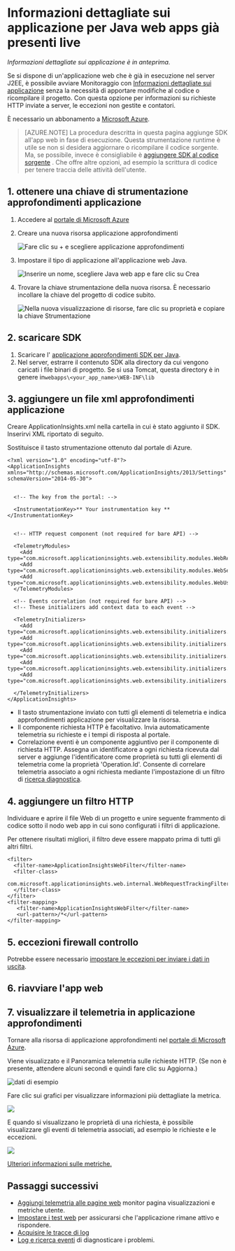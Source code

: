 <properties 
    pageTitle="Informazioni dettagliate sui applicazione per Java web apps già presenti live" 
    description="Avviare un'applicazione web che è già in esecuzione nel server di monitoraggio" 
    services="application-insights" 
    documentationCenter="java"
    authors="alancameronwills" 
    manager="douge"/>

<tags 
    ms.service="application-insights" 
    ms.workload="tbd" 
    ms.tgt_pltfrm="ibiza" 
    ms.devlang="na" 
    ms.topic="article" 
    ms.date="08/24/2016" 
    ms.author="awills"/>
 
# <a name="application-insights-for-java-web-apps-that-are-already-live"></a>Informazioni dettagliate sui applicazione per Java web apps già presenti live

*Informazioni dettagliate sui applicazione è in anteprima.*

Se si dispone di un'applicazione web che è già in esecuzione nel server J2EE, è possibile avviare Monitoraggio con [Informazioni dettagliate sui applicazione](app-insights-overview.md) senza la necessità di apportare modifiche al codice o ricompilare il progetto. Con questa opzione per informazioni su richieste HTTP inviate a server, le eccezioni non gestite e contatori.

È necessario un abbonamento a [Microsoft Azure](https://azure.com).

> [AZURE.NOTE] La procedura descritta in questa pagina aggiunge SDK all'app web in fase di esecuzione. Questa strumentazione runtime è utile se non si desidera aggiornare o ricompilare il codice sorgente. Ma, se possibile, invece è consigliabile è [aggiungere SDK al codice sorgente](app-insights-java-get-started.md) . Che offre altre opzioni, ad esempio la scrittura di codice per tenere traccia delle attività dell'utente.

## <a name="1-get-an-application-insights-instrumentation-key"></a>1. ottenere una chiave di strumentazione approfondimenti applicazione

1. Accedere al [portale di Microsoft Azure](https://portal.azure.com)
2. Creare una nuova risorsa applicazione approfondimenti

    ![Fare clic su + e scegliere applicazione approfondimenti](./media/app-insights-java-live/01-create.png)
3. Impostare il tipo di applicazione all'applicazione web Java.

    ![Inserire un nome, scegliere Java web app e fare clic su Crea](./media/app-insights-java-live/02-create.png)
4. Trovare la chiave strumentazione della nuova risorsa. È necessario incollare la chiave del progetto di codice subito.

    ![Nella nuova visualizzazione di risorse, fare clic su proprietà e copiare la chiave Strumentazione](./media/app-insights-java-live/03-key.png)

## <a name="2-download-the-sdk"></a>2. scaricare SDK

1. Scaricare l' [applicazione approfondimenti SDK per Java](https://aka.ms/aijavasdk). 
2. Nel server, estrarre il contenuto SDK alla directory da cui vengono caricati i file binari di progetto. Se si usa Tomcat, questa directory è in genere in`webapps\<your_app_name>\WEB-INF\lib`


## <a name="3-add-an-application-insights-xml-file"></a>3. aggiungere un file xml approfondimenti applicazione

Creare ApplicationInsights.xml nella cartella in cui è stato aggiunto il SDK. Inserirvi XML riportato di seguito.

Sostituisce il tasto strumentazione ottenuto dal portale di Azure.

    <?xml version="1.0" encoding="utf-8"?>
    <ApplicationInsights xmlns="http://schemas.microsoft.com/ApplicationInsights/2013/Settings" schemaVersion="2014-05-30">


      <!-- The key from the portal: -->

      <InstrumentationKey>** Your instrumentation key **</InstrumentationKey>


      <!-- HTTP request component (not required for bare API) -->

      <TelemetryModules>
        <Add type="com.microsoft.applicationinsights.web.extensibility.modules.WebRequestTrackingTelemetryModule"/>
        <Add type="com.microsoft.applicationinsights.web.extensibility.modules.WebSessionTrackingTelemetryModule"/>
        <Add type="com.microsoft.applicationinsights.web.extensibility.modules.WebUserTrackingTelemetryModule"/>
      </TelemetryModules>

      <!-- Events correlation (not required for bare API) -->
      <!-- These initializers add context data to each event -->

      <TelemetryInitializers>
        <Add   type="com.microsoft.applicationinsights.web.extensibility.initializers.WebOperationIdTelemetryInitializer"/>
        <Add type="com.microsoft.applicationinsights.web.extensibility.initializers.WebOperationNameTelemetryInitializer"/>
        <Add type="com.microsoft.applicationinsights.web.extensibility.initializers.WebSessionTelemetryInitializer"/>
        <Add type="com.microsoft.applicationinsights.web.extensibility.initializers.WebUserTelemetryInitializer"/>
        <Add type="com.microsoft.applicationinsights.web.extensibility.initializers.WebUserAgentTelemetryInitializer"/>

      </TelemetryInitializers>
    </ApplicationInsights>


* Il tasto strumentazione inviato con tutti gli elementi di telemetria e indica approfondimenti applicazione per visualizzare la risorsa.
* Il componente richiesta HTTP è facoltativo. Invia automaticamente telemetria su richieste e i tempi di risposta al portale.
* Correlazione eventi è un componente aggiuntivo per il componente di richiesta HTTP. Assegna un identificatore a ogni richiesta ricevuta dal server e aggiunge l'identificatore come proprietà su tutti gli elementi di telemetria come la proprietà 'Operation.Id'. Consente di correlare telemetria associato a ogni richiesta mediante l'impostazione di un filtro di [ricerca diagnostica](app-insights-diagnostic-search.md).


## <a name="4-add-an-http-filter"></a>4. aggiungere un filtro HTTP

Individuare e aprire il file Web di un progetto e unire seguente frammento di codice sotto il nodo web app in cui sono configurati i filtri di applicazione.

Per ottenere risultati migliori, il filtro deve essere mappato prima di tutti gli altri filtri.

    <filter>
      <filter-name>ApplicationInsightsWebFilter</filter-name>
      <filter-class>
        com.microsoft.applicationinsights.web.internal.WebRequestTrackingFilter
      </filter-class>
    </filter>
    <filter-mapping>
       <filter-name>ApplicationInsightsWebFilter</filter-name>
       <url-pattern>/*</url-pattern>
    </filter-mapping>

## <a name="5-check-firewall-exceptions"></a>5. eccezioni firewall controllo

Potrebbe essere necessario [impostare le eccezioni per inviare i dati in uscita](app-insights-ip-addresses.md).

## <a name="6-restart-your-web-app"></a>6. riavviare l'app web

## <a name="7-view-your-telemetry-in-application-insights"></a>7. visualizzare il telemetria in applicazione approfondimenti

Tornare alla risorsa di applicazione approfondimenti nel [portale di Microsoft Azure](https://portal.azure.com).

Viene visualizzato e il Panoramica telemetria sulle richieste HTTP. (Se non è presente, attendere alcuni secondi e quindi fare clic su Aggiorna.)

![dati di esempio](./media/app-insights-java-live/5-results.png)
 

Fare clic sui grafici per visualizzare informazioni più dettagliate la metrica. 

![](./media/app-insights-java-live/6-barchart.png)

 

E quando si visualizzano le proprietà di una richiesta, è possibile visualizzare gli eventi di telemetria associati, ad esempio le richieste e le eccezioni.
 
![](./media/app-insights-java-live/7-instance.png)


[Ulteriori informazioni sulle metriche.](app-insights-metrics-explorer.md)



## <a name="next-steps"></a>Passaggi successivi

* [Aggiungi telemetria alle pagine web](app-insights-web-track-usage.md) monitor pagina visualizzazioni e metriche utente.
* [Impostare i test web](app-insights-monitor-web-app-availability.md) per assicurarsi che l'applicazione rimane attivo e rispondere.
* [Acquisire le tracce di log](app-insights-java-trace-logs.md)
* [Log e ricerca eventi](app-insights-diagnostic-search.md) di diagnosticare i problemi.


 
